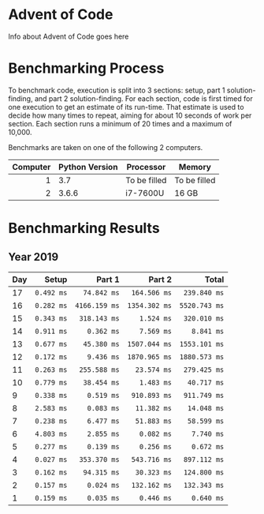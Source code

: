 # Advent of Code

Info about Advent of Code goes here

# Benchmarking Process

To benchmark code, execution is split into 3 sections: setup, part 1 solution-finding, and part 2 solution-finding. For each section, code is first timed for one execution to get an estimate of its run-time. That estimate is used to decide how many times to repeat, aiming for about 10 seconds of work per section. Each section runs a minimum of 20 times and a maximum of 10,000.

Benchmarks are taken on one of the following 2 computers.

|Computer|Python Version|Processor|Memory|
|---:|---|---|---|
|1|3.7|To be filled|To be filled|
|2|3.6.6|i7-7600U|16 GB|

# Benchmarking Results

## Year 2019
|Day|Setup|Part 1|Part 2| Total|
|:---|---:|---:|---:|---:|
|17|`0.492 ms`|`74.842 ms`|`164.506 ms`|`239.840 ms`|
|16|`0.282 ms`|`4166.159 ms`|`1354.302 ms`|`5520.743 ms`|
|15|`0.343 ms`|`318.143 ms`|`1.524 ms`|`320.010 ms`|
|14|`0.911 ms`|`0.362 ms`|`7.569 ms`|`8.841 ms`|
|13|`0.677 ms`|`45.380 ms`|`1507.044 ms`|`1553.101 ms`|
|12|`0.172 ms`|`9.436 ms`|`1870.965 ms`|`1880.573 ms`|
|11|`0.263 ms`|`255.588 ms`|`23.574 ms`|`279.425 ms`|
|10|`0.779 ms`|`38.454 ms`|`1.483 ms`|`40.717 ms`|
| 9|`0.338 ms`|`0.519 ms`|`910.893 ms`|`911.749 ms`|
| 8|`2.583 ms`|`0.083 ms`|`11.382 ms`|`14.048 ms`|
| 7|`0.238 ms`|`6.477 ms`|`51.883 ms`|`58.599 ms`|
| 6|`4.803 ms`|`2.855 ms`|`0.082 ms`|`7.740 ms`|
| 5|`0.277 ms`|`0.139 ms`|`0.256 ms`|`0.672 ms`|
| 4|`0.027 ms`|`353.370 ms`|`543.716 ms`|`897.112 ms`|
| 3|`0.162 ms`|`94.315 ms`|`30.323 ms`|`124.800 ms`|
| 2|`0.157 ms`|`0.024 ms`|`132.162 ms`|`132.343 ms`|
| 1|`0.159 ms`|`0.035 ms`|`0.446 ms`|`0.640 ms`|
